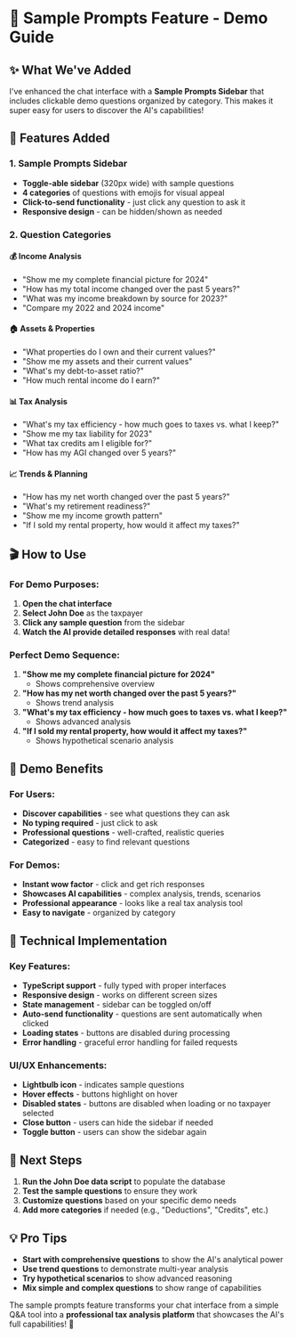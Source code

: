 # 🎯 Sample Prompts Feature - Demo Guide

## ✨ What We've Added

I've enhanced the chat interface with a **Sample Prompts Sidebar** that includes clickable demo questions organized by category. This makes it super easy for users to discover the AI's capabilities!

## 🎨 Features Added

### **1. Sample Prompts Sidebar**

- **Toggle-able sidebar** (320px wide) with sample questions
- **4 categories** of questions with emojis for visual appeal
- **Click-to-send functionality** - just click any question to ask it
- **Responsive design** - can be hidden/shown as needed

### **2. Question Categories**

#### **💰 Income Analysis**

- "Show me my complete financial picture for 2024"
- "How has my total income changed over the past 5 years?"
- "What was my income breakdown by source for 2023?"
- "Compare my 2022 and 2024 income"

#### **🏠 Assets & Properties**

- "What properties do I own and their current values?"
- "Show me my assets and their current values"
- "What's my debt-to-asset ratio?"
- "How much rental income do I earn?"

#### **📊 Tax Analysis**

- "What's my tax efficiency - how much goes to taxes vs. what I keep?"
- "Show me my tax liability for 2023"
- "What tax credits am I eligible for?"
- "How has my AGI changed over 5 years?"

#### **📈 Trends & Planning**

- "How has my net worth changed over the past 5 years?"
- "What's my retirement readiness?"
- "Show me my income growth pattern"
- "If I sold my rental property, how would it affect my taxes?"

## 🎬 How to Use

### **For Demo Purposes:**

1. **Open the chat interface**
2. **Select John Doe** as the taxpayer
3. **Click any sample question** from the sidebar
4. **Watch the AI provide detailed responses** with real data!

### **Perfect Demo Sequence:**

1. **"Show me my complete financial picture for 2024"**
   - Shows comprehensive overview
2. **"How has my net worth changed over the past 5 years?"**
   - Shows trend analysis
3. **"What's my tax efficiency - how much goes to taxes vs. what I keep?"**
   - Shows advanced analysis
4. **"If I sold my rental property, how would it affect my taxes?"**
   - Shows hypothetical scenario analysis

## 🎯 Demo Benefits

### **For Users:**

- **Discover capabilities** - see what questions they can ask
- **No typing required** - just click to ask
- **Professional questions** - well-crafted, realistic queries
- **Categorized** - easy to find relevant questions

### **For Demos:**

- **Instant wow factor** - click and get rich responses
- **Showcases AI capabilities** - complex analysis, trends, scenarios
- **Professional appearance** - looks like a real tax analysis tool
- **Easy to navigate** - organized by category

## 🔧 Technical Implementation

### **Key Features:**

- **TypeScript support** - fully typed with proper interfaces
- **Responsive design** - works on different screen sizes
- **State management** - sidebar can be toggled on/off
- **Auto-send functionality** - questions are sent automatically when clicked
- **Loading states** - buttons are disabled during processing
- **Error handling** - graceful error handling for failed requests

### **UI/UX Enhancements:**

- **Lightbulb icon** - indicates sample questions
- **Hover effects** - buttons highlight on hover
- **Disabled states** - buttons are disabled when loading or no taxpayer selected
- **Close button** - users can hide the sidebar if needed
- **Toggle button** - users can show the sidebar again

## 🚀 Next Steps

1. **Run the John Doe data script** to populate the database
2. **Test the sample questions** to ensure they work
3. **Customize questions** based on your specific demo needs
4. **Add more categories** if needed (e.g., "Deductions", "Credits", etc.)

## 💡 Pro Tips

- **Start with comprehensive questions** to show the AI's analytical power
- **Use trend questions** to demonstrate multi-year analysis
- **Try hypothetical scenarios** to show advanced reasoning
- **Mix simple and complex questions** to show range of capabilities

The sample prompts feature transforms your chat interface from a simple Q&A tool into a **professional tax analysis platform** that showcases the AI's full capabilities! 🎉
